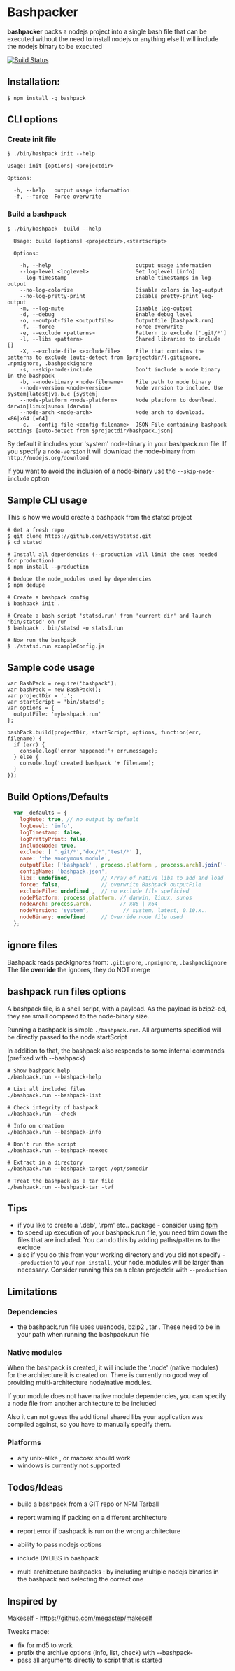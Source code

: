 # Bashpacker

**bashpacker** packs a nodejs project into a single bash file that can be executed without the need to install nodejs or anything else
It will include the nodejs binary to be executed

[![Build Status](https://travis-ci.org/jedi4ever/bashpack.png?branch=master)](https://travis-ci.org/jedi4ever/bashpack)

## Installation:

    $ npm install -g bashpack

## CLI options

### Create init file
    $ ./bin/bashpack init --help

    Usage: init [options] <projectdir>

    Options:

      -h, --help   output usage information
      -f, --force  Force overwrite


### Build a bashpack

    $ ./bin/bashpack  build --help

      Usage: build [options] <projectdir>,<startscript>

      Options:

        -h, --help                           output usage information
        --log-level <loglevel>               Set loglevel [info]
        --log-timestamp                      Enable timestamps in log-output
        --no-log-colorize                    Disable colors in log-output
        --no-log-pretty-print                Disable pretty-print log-output
        -m, --log-mute                       Disable log-output
        -d, --debug                          Enable debug level
        -o, --output-file <outputfile>       Outputfile [bashpack.run]
        -f, --force                          Force overwrite
        -e, --exclude <patterns>             Pattern to exclude ['.git/*']
        -l, --libs <pattern>                 Shared libraries to include []
        -X, --exclude-file <excludefile>     File that contains the patterns to exclude [auto-detect from $projectdir/{.gitignore, .npmignore, .bashpackignore
        -s, --skip-node-include              Don't include a node binary in the bashpack
        -b, --node-binary <node-filename>    File path to node binary
        --node-version <node-version>        Node version to include. Use system|latest|va.b.c [system]
        --node-platform <node-platform>      Node platform to download. darwin|linux|sunos [darwin]
        --node-arch <node-arch>              Node arch to download. x86|x64 [x64]
        -c, --config-file <config-filename>  JSON File containing bashpack settings [auto-detect from $projectdir/bashpack.json]

By default it includes your 'system' node-binary in your bashpack.run file.
If you specify a `node-version` it will download the node-binary from `http://nodejs.org/download`

If you want to avoid the inclusion of a node-binary use the `--skip-node-include` option

## Sample CLI usage

This is how we would create a bashpack from the statsd project

    # Get a fresh repo
    $ git clone https://github.com/etsy/statsd.git
    $ cd statsd

    # Install all dependencies (--production will limit the ones needed for production)
    $ npm install --production

    # Dedupe the node_modules used by dependencies
    $ npm dedupe

    # Create a bashpack config
    $ bashpack init .

    # Create a bash script 'statsd.run' from 'current dir' and launch 'bin/statsd' on run
    $ bashpack . bin/statsd -o statsd.run

    # Now run the bashpack
    $ ./statsd.run exampleConfig.js

## Sample code usage

    var BashPack = require('bashpack');
    var bashPack = new BashPack();
    var projectDir = '.';
    var startScript = 'bin/statsd';
    var options = {
      outputFile: 'mybashpack.run'
    };

    bashPack.build(projectDir, startScript, options, function(err, filename) {
      if (err) {
        console.log('error happened:'+ err.message);
      } else {
        console.log('created bashpack '+ filename);
      }
    });

## Build Options/Defaults

```js
  var _defaults = {
    logMute: true, // no output by default
    logLevel: 'info',
    logTimestamp: false,
    logPrettyPrint: false,
    includeNode: true,
    exclude: [ '.git/*','doc/*','test/*' ],
    name: 'the anonymous module',
    outputFile: ['bashpack' , process.platform , process.arch].join('-') + '.run',
    configName: 'bashpack.json',
    libs: undefined,          // Array of native libs to add and load
    force: false,             // overwrite Bashpack outputFile
    excludeFile: undefined ,  // no exclude file speficied
    nodePlatform: process.platform, // darwin, linux, sunos
    nodeArch: process.arch,         // x86 | x64
    nodeVersion: 'system',           // system, latest, 0.10.x..
    nodeBinary: undefined     // Override node file used
  };
```

## ignore files

Bashpack reads packIgnores from: `.gitignore`, `.npmignore`, `.bashpackignore`
The file **override** the ignores, they do NOT merge

## bashpack run files options
A bashpack file, is a shell script, with a payload.
As the payload is bzip2-ed, they are small compared to the node-binary size.

Running a bashpack is simple ``./bashpack.run``.
All arguments specified will be directly passed to the node startScript

In addition to that, the bashpack also responds to some internal commands (prefixed with --bashpack)

    # Show bashpack help
    ./bashpack.run --bashpack-help

    # List all included files
    ./bashpack.run --bashpack-list

    # Check integrity of bashpack
    ./bashpack.run --check

    # Info on creation
    ./bashpack.run --bashpack-info

    # Don't run the script
    ./bashpack.run --bashpack-noexec

    # Extract in a directory
    ./bashpack.run --bashpack-target /opt/somedir

    # Treat the bashpack as a tar file
    ./bashpack.run --bashpack-tar -tvf

## Tips

- if you like to create a '.deb', '.rpm' etc.. package - consider using [fpm](https://github.com/jordansissel/fpm)
- to speed up execution of your bashpack.run file, you need trim down the files that are included. You can do this by adding paths/patterns to the exclude
- also if you do this from your working directory and you did not specify ``--production`` to your ``npm install``, your node_modules will be larger than necessary. Consider running this on a clean projectdir with ``--production``


## Limitations

### Dependencies

- the bashpack.run file uses uuencode, bzip2 , tar . These need to be in your path when running the bashpack.run file

### Native modules
When the bashpack is created, it will include the '.node' (native modules) for the architecture it is created on.
There is currently no good way of providing multi-architecture node/native modules.

If your module does not have native module dependencies, you can specify a node file from another architecture to be included

Also it can not guess the additional shared libs your application was compiled against, so you have to manually specify them.

### Platforms

- any unix-alike , or macosx should work
- windows is currently not supported

## Todos/Ideas
- build a bashpack from a GIT repo or NPM Tarball

- report warning  if packing on a different architecture
- report error if bashpack is run on the wrong architecture
- ability to pass nodejs options

- include DYLIBS in bashpack

- multi architecture bashpacks : by including multiple nodejs binaries in the bashpack and selecting the correct one


## Inspired by

Makeself - <https://github.com/megastep/makeself>

Tweaks made:

- fix for md5 to work
- prefix the archive options (info, list, check) with --bashpack-
- pass all arguments directly to script that is started

